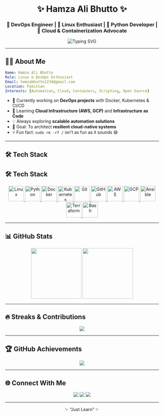 <!-- Hero Section -->
<h1 align="center">✨ Hamza Ali Bhutto ✨</h1>
<h3 align="center">🚀 DevOps Engineer | 🐧 Linux Enthusiast | 🐍 Python Developer | 🐳 Cloud & Containerization Advocate</h3>

<p align="center">
  <img src="https://readme-typing-svg.herokuapp.com?font=Fira+Code&size=20&pause=1000&color=4CAF50&center=true&vCenter=true&width=500&lines=Passionate+about+Automation;Lover+of+Open+Source;Always+Exploring+Cloud+Technologies;Building+Scalable+Solutions" alt="Typing SVG" />
</p>

---

## 🙋‍♂️ About Me  

```yaml
Name: Hamza Ali Bhutto
Role: Linux & DevOps Enthusiast
Email: hamzabhutto1234@gmail.com
Location: Pakistan
Interests: [Automation, Cloud, Containers, Scripting, Open Source]
```

- 🔭 Currently working on **DevOps projects** with Docker, Kubernetes & CI/CD  
- 🌱 Learning **Cloud Infrastructure (AWS, GCP)** and **Infrastructure as Code**  
- 💡 Always exploring **scalable automation solutions**  
- 🎯 Goal: To architect **resilient cloud-native systems**  
- ⚡ Fun fact: `sudo rm -rf /` isn’t as fun as it sounds 😅  

---

## 🛠️ Tech Stack  

## 🛠️ Tech Stack  

<p align="center">

<!-- Linux -->
<a href="https://www.linux.org/" target="_blank">
  <img src="https://cdn.jsdelivr.net/gh/devicons/devicon/icons/linux/linux-original.svg" alt="Linux" width="50" height="50"/>
</a>

<!-- Python -->
<a href="https://www.python.org/" target="_blank">
  <img src="https://cdn.jsdelivr.net/gh/devicons/devicon/icons/python/python-original.svg" alt="Python" width="50" height="50"/>
</a>

<!-- Docker -->
<a href="https://www.docker.com/" target="_blank">
  <img src="https://cdn.jsdelivr.net/gh/devicons/devicon/icons/docker/docker-original.svg" alt="Docker" width="50" height="50"/>
</a>

<!-- Kubernetes -->
<a href="https://kubernetes.io/" target="_blank">
  <img src="https://cdn.jsdelivr.net/gh/devicons/devicon/icons/kubernetes/kubernetes-plain.svg" alt="Kubernetes" width="50" height="50"/>
</a>

<!-- Git -->
<a href="https://git-scm.com/" target="_blank">
  <img src="https://cdn.jsdelivr.net/gh/devicons/devicon/icons/git/git-original.svg" alt="Git" width="50" height="50"/>
</a>

<!-- GitHub -->
<a href="https://github.com/" target="_blank">
  <img src="https://cdn.jsdelivr.net/gh/devicons/devicon/icons/github/github-original.svg" alt="GitHub" width="50" height="50"/>
</a>

<!-- AWS -->
<a href="https://aws.amazon.com/" target="_blank">
  <img src="https://cdn.jsdelivr.net/gh/devicons/devicon/icons/amazonwebservices/amazonwebservices-original.svg" alt="AWS" width="50" height="50"/>
</a>

<!-- GCP -->
<a href="https://cloud.google.com/" target="_blank">
  <img src="https://cdn.jsdelivr.net/gh/devicons/devicon/icons/googlecloud/googlecloud-original.svg" alt="GCP" width="50" height="50"/>
</a>

<!-- Ansible -->
<a href="https://www.ansible.com/" target="_blank">
  <img src="https://cdn.jsdelivr.net/gh/devicons/devicon/icons/ansible/ansible-original.svg" alt="Ansible" width="50" height="50"/>
</a>

<!-- Terraform -->
<a href="https://www.terraform.io/" target="_blank">
  <img src="https://cdn.jsdelivr.net/gh/devicons/devicon/icons/terraform/terraform-original.svg" alt="Terraform" width="50" height="50"/>
</a>

<!-- Bash -->
<a href="https://www.gnu.org/software/bash/" target="_blank">
  <img src="https://cdn.jsdelivr.net/gh/devicons/devicon/icons/bash/bash-original.svg" alt="Bash" width="50" height="50"/>
</a>

</p>


---

## 📊 GitHub Stats  

<p align="center">
  <img src="https://github-readme-stats.vercel.app/api?username=hamzabhutto&show_icons=true&theme=radical" height="165"/>
  <img src="https://github-readme-stats.vercel.app/api/top-langs/?username=hamzabhutto&layout=compact&theme=radical" height="165"/>
</p>

---

## 🔥 Streaks & Contributions  

<p align="center">
  <img src="https://streak-stats.demolab.com/?user=hamzabhutto&theme=radical&hide_border=true" />
</p>

---

## 🏆 GitHub Achievements  

<p align="center">
  <img src="https://github-profile-trophy.vercel.app/?username=hamzabhutto&theme=radical&no-frame=true&margin-w=15&margin-h=15" />
</p>

---

## 🌐 Connect With Me  

<p align="center">
  <a href="mailto:hamzabhutto1234@gmail.com"><img src="https://img.shields.io/badge/Email-D14836?style=for-the-badge&logo=gmail&logoColor=white"/></a>
  <a href="https://linkedin.com/in/hamza-ali-bhutto"><img src="https://img.shields.io/badge/LinkedIn-0077B5?style=for-the-badge&logo=linkedin&logoColor=white"/></a>
  <a href="https://github.com/hamzabhutto"><img src="https://img.shields.io/badge/GitHub-000000?style=for-the-badge&logo=github&logoColor=white"/></a>
</p>

---

<p align="center">✨ “Just Learn” ✨</p>
